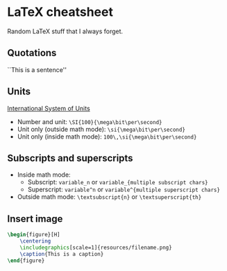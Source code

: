 # LaTeX cheatsheet
Random LaTeX stuff that I always forget.

## Quotations
\`\`This is a sentence''

## Units
[International System of Units](https://en.wikipedia.org/wiki/International_System_of_Units)
* Number and unit: `\SI{100}{\mega\bit\per\second}`
* Unit only (outside math mode): `\si{\mega\bit\per\second}`
* Unit only (inside math mode): `100\,\si{\mega\bit\per\second}`

## Subscripts and superscripts
* Inside math mode:
    - Subscript: `variable_n` or `variable_{multiple subscript chars}`
    - Superscript: `variable^n` or `variable^{multiple superscript chars}`
* Outside math mode: `\textsubscript{n}` or `\textsuperscript{th}`

## Insert image
``` latex
\begin{figure}[H]
    \centering
    \includegraphics[scale=1]{resources/filename.png}
    \caption{This is a caption}
\end{figure}
```
